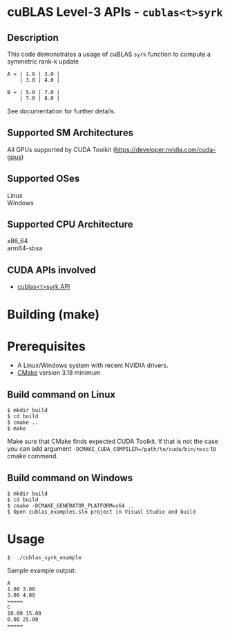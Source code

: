 # cuBLAS Level-3 APIs - `cublas<t>syrk`

## Description

This code demonstrates a usage of cuBLAS `syrk` function to compute a symmetric rank-k update

```
A = | 1.0 | 3.0 |
    | 3.0 | 4.0 |

B = | 5.0 | 7.0 |
    | 7.0 | 8.0 |
```

See documentation for further details.

## Supported SM Architectures

All GPUs supported by CUDA Toolkit (https://developer.nvidia.com/cuda-gpus)  

## Supported OSes

Linux  
Windows

## Supported CPU Architecture

x86_64  
arm64-sbsa

## CUDA APIs involved
- [cublas\<t>syrk API](https://docs.nvidia.com/cuda/cublas/index.html#cublas-t-syrk)

# Building (make)

# Prerequisites
- A Linux/Windows system with recent NVIDIA drivers.
- [CMake](https://cmake.org/download) version 3.18 minimum

## Build command on Linux
```
$ mkdir build
$ cd build
$ cmake ..
$ make
```
Make sure that CMake finds expected CUDA Toolkit. If that is not the case you can add argument `-DCMAKE_CUDA_COMPILER=/path/to/cuda/bin/nvcc` to cmake command.

## Build command on Windows
```
$ mkdir build
$ cd build
$ cmake -DCMAKE_GENERATOR_PLATFORM=x64 ..
$ Open cublas_examples.sln project in Visual Studio and build
```

# Usage
```
$  ./cublas_syrk_example
```

Sample example output:

```
A
1.00 3.00 
3.00 4.00 
=====
C
10.00 15.00 
0.00 25.00 
=====
```
